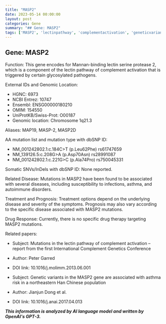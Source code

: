 ```yaml
---
title: "MASP2"
date: 2023-05-14 00:00:00
layout: post
categories: Gene
summary: "## Gene: MASP2"
tags: ['MASP2', 'lectinpathway', 'complementactivation', 'geneticvariants', 'diseaseassociation', 'treatmentoptions', 'prognosis', 'drugresponse']
---
```


## Gene: MASP2

Function: This gene encodes for Mannan-binding lectin serine protease 2, which is a component of the lectin pathway of complement activation that is triggered by certain glycosylated pathogens.

External IDs and Genomic Location: 
- HGNC: 6973
- NCBI Entrez: 10747
- Ensembl: ENSG00000180210
- OMIM: 154550
- UniProtKB/Swiss-Prot: O00187
- Genomic location: Chromosome 1q21.3

Aliases: MAP19, MASP-2, MASP2D

AA mutation list and mutation type with dbSNP ID:
- NM_001242802.1:c.184C>T (p.Leu62Phe) rs61747659
- NM_139126.5:c.208G>A (p.Asp70Asn) rs28991087
- NM_001242802.1:c.221G>C (p.Ala74Pro) rs750045331

Somatic SNVs/InDels with dbSNP ID: None reported.

Related Disease: Mutations in MASP2 have been found to be associated with several diseases, including susceptibility to infections, asthma, and autoimmune disorders.

Treatment and Prognosis: Treatment options depend on the underlying disease and severity of the symptoms. Prognosis may also vary according to the specific disease associated with MASP2 mutations.

Drug Response: Currently, there is no specific drug therapy targeting MASP2 mutations.

Related papers:
- Subject: Mutations in the lectin pathway of complement activation – report from the first International Complement Genetics Conference
- Author: Peter Garred
- DOI link: 10.1016/j.molimm.2013.06.001

- Subject: Genetic variants in the MASP2 gene are associated with asthma risk in a northeastern Han Chinese population
- Author: Jianjun Dong et al.
- DOI link: 10.1016/j.anai.2017.04.013

**_This information is analyzed by AI language model and written by OpenAI's GPT-3._**